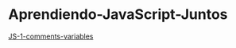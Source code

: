 # Aprendiendo-JavaScript-Juntos
[JS-1-comments-variables](https://repl.it/@mixedbysalas/JS-1-comments-variables)